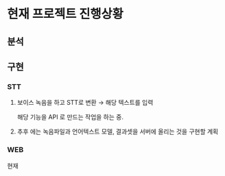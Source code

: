 
# 현재 프로젝트 진행상황

## 분석


## 구현

### STT

1. 보이스 녹음을 하고 STT로 변환 
	→ 해당 텍스트를 입력
	
	해당 기능을 API 로 만드는 작업을 하는 중.  

 2. 추후 에는 녹음파일과 언어텍스트 모델, 결과셋을 서버에 올리는 것을 구현할 계획

### WEB

현재 